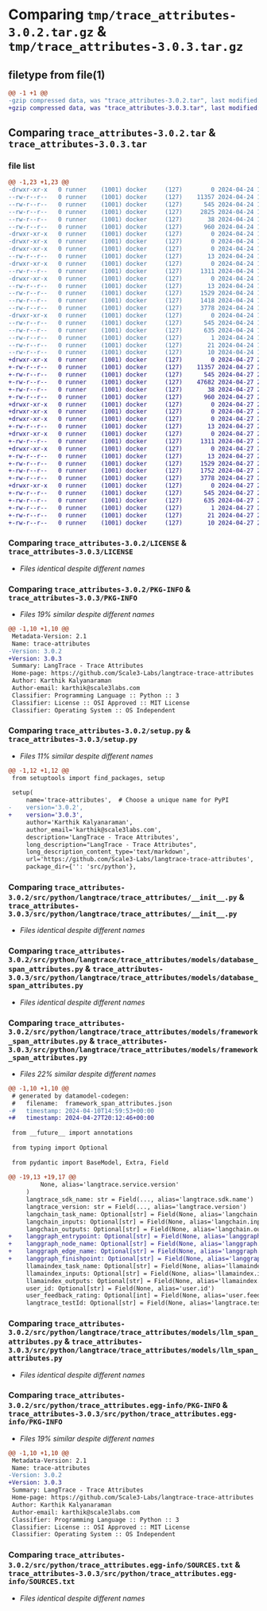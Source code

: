 # Comparing `tmp/trace_attributes-3.0.2.tar.gz` & `tmp/trace_attributes-3.0.3.tar.gz`

## filetype from file(1)

```diff
@@ -1 +1 @@
-gzip compressed data, was "trace_attributes-3.0.2.tar", last modified: Wed Apr 24 14:31:52 2024, max compression
+gzip compressed data, was "trace_attributes-3.0.3.tar", last modified: Sat Apr 27 20:16:51 2024, max compression
```

## Comparing `trace_attributes-3.0.2.tar` & `trace_attributes-3.0.3.tar`

### file list

```diff
@@ -1,23 +1,23 @@
-drwxr-xr-x   0 runner    (1001) docker     (127)        0 2024-04-24 14:31:52.616974 trace_attributes-3.0.2/
--rw-r--r--   0 runner    (1001) docker     (127)    11357 2024-04-24 14:31:39.000000 trace_attributes-3.0.2/LICENSE
--rw-r--r--   0 runner    (1001) docker     (127)      545 2024-04-24 14:31:52.616974 trace_attributes-3.0.2/PKG-INFO
--rw-r--r--   0 runner    (1001) docker     (127)     2825 2024-04-24 14:31:39.000000 trace_attributes-3.0.2/README.md
--rw-r--r--   0 runner    (1001) docker     (127)       38 2024-04-24 14:31:52.616974 trace_attributes-3.0.2/setup.cfg
--rw-r--r--   0 runner    (1001) docker     (127)      960 2024-04-24 14:31:39.000000 trace_attributes-3.0.2/setup.py
-drwxr-xr-x   0 runner    (1001) docker     (127)        0 2024-04-24 14:31:52.612974 trace_attributes-3.0.2/src/
-drwxr-xr-x   0 runner    (1001) docker     (127)        0 2024-04-24 14:31:52.612974 trace_attributes-3.0.2/src/python/
-drwxr-xr-x   0 runner    (1001) docker     (127)        0 2024-04-24 14:31:52.612974 trace_attributes-3.0.2/src/python/langtrace/
--rw-r--r--   0 runner    (1001) docker     (127)       13 2024-04-24 14:31:39.000000 trace_attributes-3.0.2/src/python/langtrace/__init__.py
-drwxr-xr-x   0 runner    (1001) docker     (127)        0 2024-04-24 14:31:52.612974 trace_attributes-3.0.2/src/python/langtrace/trace_attributes/
--rw-r--r--   0 runner    (1001) docker     (127)     1311 2024-04-24 14:31:39.000000 trace_attributes-3.0.2/src/python/langtrace/trace_attributes/__init__.py
-drwxr-xr-x   0 runner    (1001) docker     (127)        0 2024-04-24 14:31:52.612974 trace_attributes-3.0.2/src/python/langtrace/trace_attributes/models/
--rw-r--r--   0 runner    (1001) docker     (127)       13 2024-04-24 14:31:39.000000 trace_attributes-3.0.2/src/python/langtrace/trace_attributes/models/__init__.py
--rw-r--r--   0 runner    (1001) docker     (127)     1529 2024-04-24 14:31:39.000000 trace_attributes-3.0.2/src/python/langtrace/trace_attributes/models/database_span_attributes.py
--rw-r--r--   0 runner    (1001) docker     (127)     1418 2024-04-24 14:31:39.000000 trace_attributes-3.0.2/src/python/langtrace/trace_attributes/models/framework_span_attributes.py
--rw-r--r--   0 runner    (1001) docker     (127)     3778 2024-04-24 14:31:39.000000 trace_attributes-3.0.2/src/python/langtrace/trace_attributes/models/llm_span_attributes.py
-drwxr-xr-x   0 runner    (1001) docker     (127)        0 2024-04-24 14:31:52.616974 trace_attributes-3.0.2/src/python/trace_attributes.egg-info/
--rw-r--r--   0 runner    (1001) docker     (127)      545 2024-04-24 14:31:52.000000 trace_attributes-3.0.2/src/python/trace_attributes.egg-info/PKG-INFO
--rw-r--r--   0 runner    (1001) docker     (127)      635 2024-04-24 14:31:52.000000 trace_attributes-3.0.2/src/python/trace_attributes.egg-info/SOURCES.txt
--rw-r--r--   0 runner    (1001) docker     (127)        1 2024-04-24 14:31:52.000000 trace_attributes-3.0.2/src/python/trace_attributes.egg-info/dependency_links.txt
--rw-r--r--   0 runner    (1001) docker     (127)       21 2024-04-24 14:31:52.000000 trace_attributes-3.0.2/src/python/trace_attributes.egg-info/requires.txt
--rw-r--r--   0 runner    (1001) docker     (127)       10 2024-04-24 14:31:52.000000 trace_attributes-3.0.2/src/python/trace_attributes.egg-info/top_level.txt
+drwxr-xr-x   0 runner    (1001) docker     (127)        0 2024-04-27 20:16:51.325049 trace_attributes-3.0.3/
+-rw-r--r--   0 runner    (1001) docker     (127)    11357 2024-04-27 20:16:38.000000 trace_attributes-3.0.3/LICENSE
+-rw-r--r--   0 runner    (1001) docker     (127)      545 2024-04-27 20:16:51.325049 trace_attributes-3.0.3/PKG-INFO
+-rw-r--r--   0 runner    (1001) docker     (127)    47682 2024-04-27 20:16:38.000000 trace_attributes-3.0.3/README.md
+-rw-r--r--   0 runner    (1001) docker     (127)       38 2024-04-27 20:16:51.325049 trace_attributes-3.0.3/setup.cfg
+-rw-r--r--   0 runner    (1001) docker     (127)      960 2024-04-27 20:16:38.000000 trace_attributes-3.0.3/setup.py
+drwxr-xr-x   0 runner    (1001) docker     (127)        0 2024-04-27 20:16:51.321049 trace_attributes-3.0.3/src/
+drwxr-xr-x   0 runner    (1001) docker     (127)        0 2024-04-27 20:16:51.321049 trace_attributes-3.0.3/src/python/
+drwxr-xr-x   0 runner    (1001) docker     (127)        0 2024-04-27 20:16:51.321049 trace_attributes-3.0.3/src/python/langtrace/
+-rw-r--r--   0 runner    (1001) docker     (127)       13 2024-04-27 20:16:38.000000 trace_attributes-3.0.3/src/python/langtrace/__init__.py
+drwxr-xr-x   0 runner    (1001) docker     (127)        0 2024-04-27 20:16:51.321049 trace_attributes-3.0.3/src/python/langtrace/trace_attributes/
+-rw-r--r--   0 runner    (1001) docker     (127)     1311 2024-04-27 20:16:38.000000 trace_attributes-3.0.3/src/python/langtrace/trace_attributes/__init__.py
+drwxr-xr-x   0 runner    (1001) docker     (127)        0 2024-04-27 20:16:51.321049 trace_attributes-3.0.3/src/python/langtrace/trace_attributes/models/
+-rw-r--r--   0 runner    (1001) docker     (127)       13 2024-04-27 20:16:38.000000 trace_attributes-3.0.3/src/python/langtrace/trace_attributes/models/__init__.py
+-rw-r--r--   0 runner    (1001) docker     (127)     1529 2024-04-27 20:16:38.000000 trace_attributes-3.0.3/src/python/langtrace/trace_attributes/models/database_span_attributes.py
+-rw-r--r--   0 runner    (1001) docker     (127)     1752 2024-04-27 20:16:38.000000 trace_attributes-3.0.3/src/python/langtrace/trace_attributes/models/framework_span_attributes.py
+-rw-r--r--   0 runner    (1001) docker     (127)     3778 2024-04-27 20:16:38.000000 trace_attributes-3.0.3/src/python/langtrace/trace_attributes/models/llm_span_attributes.py
+drwxr-xr-x   0 runner    (1001) docker     (127)        0 2024-04-27 20:16:51.325049 trace_attributes-3.0.3/src/python/trace_attributes.egg-info/
+-rw-r--r--   0 runner    (1001) docker     (127)      545 2024-04-27 20:16:51.000000 trace_attributes-3.0.3/src/python/trace_attributes.egg-info/PKG-INFO
+-rw-r--r--   0 runner    (1001) docker     (127)      635 2024-04-27 20:16:51.000000 trace_attributes-3.0.3/src/python/trace_attributes.egg-info/SOURCES.txt
+-rw-r--r--   0 runner    (1001) docker     (127)        1 2024-04-27 20:16:51.000000 trace_attributes-3.0.3/src/python/trace_attributes.egg-info/dependency_links.txt
+-rw-r--r--   0 runner    (1001) docker     (127)       21 2024-04-27 20:16:51.000000 trace_attributes-3.0.3/src/python/trace_attributes.egg-info/requires.txt
+-rw-r--r--   0 runner    (1001) docker     (127)       10 2024-04-27 20:16:51.000000 trace_attributes-3.0.3/src/python/trace_attributes.egg-info/top_level.txt
```

### Comparing `trace_attributes-3.0.2/LICENSE` & `trace_attributes-3.0.3/LICENSE`

 * *Files identical despite different names*

### Comparing `trace_attributes-3.0.2/PKG-INFO` & `trace_attributes-3.0.3/PKG-INFO`

 * *Files 19% similar despite different names*

```diff
@@ -1,10 +1,10 @@
 Metadata-Version: 2.1
 Name: trace-attributes
-Version: 3.0.2
+Version: 3.0.3
 Summary: LangTrace - Trace Attributes
 Home-page: https://github.com/Scale3-Labs/langtrace-trace-attributes
 Author: Karthik Kalyanaraman
 Author-email: karthik@scale3labs.com
 Classifier: Programming Language :: Python :: 3
 Classifier: License :: OSI Approved :: MIT License
 Classifier: Operating System :: OS Independent
```

### Comparing `trace_attributes-3.0.2/setup.py` & `trace_attributes-3.0.3/setup.py`

 * *Files 11% similar despite different names*

```diff
@@ -1,12 +1,12 @@
 from setuptools import find_packages, setup
 
 setup(
     name='trace-attributes',  # Choose a unique name for PyPI
-    version='3.0.2',
+    version='3.0.3',
     author='Karthik Kalyanaraman',
     author_email='karthik@scale3labs.com',
     description='LangTrace - Trace Attributes',
     long_description="LangTrace - Trace Attributes",
     long_description_content_type='text/markdown',
     url='https://github.com/Scale3-Labs/langtrace-trace-attributes',  # Project home page
     package_dir={'': 'src/python'},
```

### Comparing `trace_attributes-3.0.2/src/python/langtrace/trace_attributes/__init__.py` & `trace_attributes-3.0.3/src/python/langtrace/trace_attributes/__init__.py`

 * *Files identical despite different names*

### Comparing `trace_attributes-3.0.2/src/python/langtrace/trace_attributes/models/database_span_attributes.py` & `trace_attributes-3.0.3/src/python/langtrace/trace_attributes/models/database_span_attributes.py`

 * *Files identical despite different names*

### Comparing `trace_attributes-3.0.2/src/python/langtrace/trace_attributes/models/framework_span_attributes.py` & `trace_attributes-3.0.3/src/python/langtrace/trace_attributes/models/framework_span_attributes.py`

 * *Files 22% similar despite different names*

```diff
@@ -1,10 +1,10 @@
 # generated by datamodel-codegen:
 #   filename:  framework_span_attributes.json
-#   timestamp: 2024-04-10T14:59:53+00:00
+#   timestamp: 2024-04-27T20:12:46+00:00
 
 from __future__ import annotations
 
 from typing import Optional
 
 from pydantic import BaseModel, Extra, Field
 
@@ -19,13 +19,17 @@
         None, alias='langtrace.service.version'
     )
     langtrace_sdk_name: str = Field(..., alias='langtrace.sdk.name')
     langtrace_version: str = Field(..., alias='langtrace.version')
     langchain_task_name: Optional[str] = Field(None, alias='langchain.task.name')
     langchain_inputs: Optional[str] = Field(None, alias='langchain.inputs')
     langchain_outputs: Optional[str] = Field(None, alias='langchain.outputs')
+    langgraph_entrypoint: Optional[str] = Field(None, alias='langgraph.entrypoint')
+    langgraph_node_name: Optional[str] = Field(None, alias='langgraph.node.name')
+    langgraph_edge_name: Optional[str] = Field(None, alias='langgraph.edge.name')
+    langgraph_finishpoint: Optional[str] = Field(None, alias='langgraph.finishpoint')
     llamaindex_task_name: Optional[str] = Field(None, alias='llamaindex.task.name')
     llamaindex_inputs: Optional[str] = Field(None, alias='llamaindex.inputs')
     llamaindex_outputs: Optional[str] = Field(None, alias='llamaindex.outputs')
     user_id: Optional[str] = Field(None, alias='user.id')
     user_feedback_rating: Optional[int] = Field(None, alias='user.feedback.rating')
     langtrace_testId: Optional[str] = Field(None, alias='langtrace.testId')
```

### Comparing `trace_attributes-3.0.2/src/python/langtrace/trace_attributes/models/llm_span_attributes.py` & `trace_attributes-3.0.3/src/python/langtrace/trace_attributes/models/llm_span_attributes.py`

 * *Files identical despite different names*

### Comparing `trace_attributes-3.0.2/src/python/trace_attributes.egg-info/PKG-INFO` & `trace_attributes-3.0.3/src/python/trace_attributes.egg-info/PKG-INFO`

 * *Files 19% similar despite different names*

```diff
@@ -1,10 +1,10 @@
 Metadata-Version: 2.1
 Name: trace-attributes
-Version: 3.0.2
+Version: 3.0.3
 Summary: LangTrace - Trace Attributes
 Home-page: https://github.com/Scale3-Labs/langtrace-trace-attributes
 Author: Karthik Kalyanaraman
 Author-email: karthik@scale3labs.com
 Classifier: Programming Language :: Python :: 3
 Classifier: License :: OSI Approved :: MIT License
 Classifier: Operating System :: OS Independent
```

### Comparing `trace_attributes-3.0.2/src/python/trace_attributes.egg-info/SOURCES.txt` & `trace_attributes-3.0.3/src/python/trace_attributes.egg-info/SOURCES.txt`

 * *Files identical despite different names*

